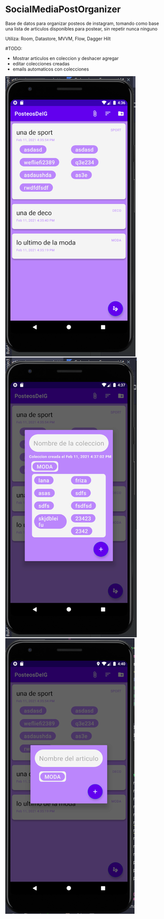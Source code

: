 # SocialMediaPostOrganizer

Base de datos para organizar posteos de instagram, tomando como base una lista de articulos disponibles para postear, sin repetir nunca ninguno

Utiliza: Room, Datastore, MVVM, Flow, Dagger Hilt

#TODO:
* Mostrar articulos en coleccion y deshacer agregar
* editar colecciones creadas
* emails automaticos con colecciones

![Alt text](https://github.com/charromax/SocialMediaPostOrganizer/blob/master/home.PNG?raw=true "Title") ![Alt text](https://github.com/charromax/SocialMediaPostOrganizer/blob/master/add_collection.PNG?raw=true "Title") ![Alt text](https://github.com/charromax/SocialMediaPostOrganizer/blob/master/add_article.PNG?raw=true "Title")

